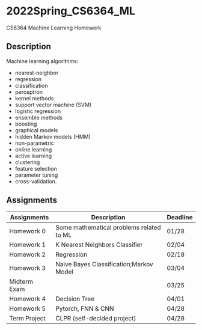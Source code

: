 # 2022Spring_CS6364_ML
CS6364 Machine Learning Homework

## Description
Machine learning algorithms: 
- nearest-neighbor
- regression
- classification
- perceptron
- kernel methods
- support vector machine (SVM)
- logistic regression
- ensemble methods
- boosting 
- graphical models
- hidden Markov models (HMM)
- non-parametric
- online learning
- active learning
- clustering
- feature selection
- parameter tuning
- cross-validation. 

## Assignments
|Assignments|Description|Deadline|
|-----------|-----------|--------|
|Homework 0|Some mathematical problems related to ML|01/28|
|Homework 1|K Nearest Neighbors Classifier|02/04|
|Homework 2|Regression|02/18|
|Homework 3|Naive Bayes Classification;Markov Model|03/04|
|Midterm Exam||03/25|
|Homework 4|Decision Tree|04/01|
|Homework 5|Pytorch, FNN & CNN|04/28|
|Term Project|CLPR (self-decided project)|04/28|
